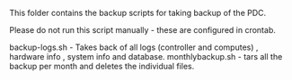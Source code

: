  This folder contains the backup scripts for taking backup of the PDC.

Please do not run this script manually - these are configured in crontab.

backup-logs.sh   - Takes back of all logs (controller and computes) , hardware info , system info and database.
monthlybackup.sh  - tars all the backup per month and deletes the individual files. 
